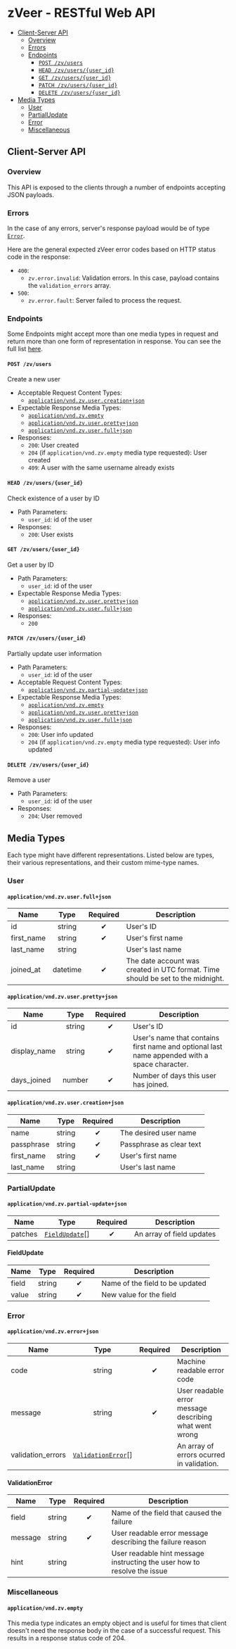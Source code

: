 # zVeer - RESTful Web API

- [Client-Server API](#client-server-api)
  - [Overview](#overview)
  - [Errors](#errors)
  - [Endpoints](#endpoints)
    - [`POST /zv/users`](#post-zvusers)
    - [`HEAD /zv/users/{user_id}`](#head-zvusersuser_id)
    - [`GET /zv/users/{user_id}`](#get-zvusersuser_id)
    - [`PATCH /zv/users/{user_id}`](#patch-zvusersuser_id)
    - [`DELETE /zv/users/{user_id}`](#delete-zvusersuser_id)
- [Media Types](#media-types)
  - [User](#user)
  - [PartialUpdate](#partialupdate)
  - [Error](#error)
  - [Miscellaneous](#miscelaneous)

## Client-Server API

### Overview

This API is exposed to the clients through a number of endpoints accepting JSON payloads.

### Errors

In the case of any errors, server's response payload would be of type [`Error`](#error).

Here are the general expected zVeer error codes based on HTTP status code in the response:

- `400`:
  - `zv.error.invalid`: Validation errors. In this case, payload contains the `validation_errors` array.
- `500`:
  - `zv.error.fault`: Server failed to process the request.

### Endpoints

Some Endpoints might accept more than one media types in request and return more than one form of representation in response. You can see the full list [here](#media-types).

#### `POST /zv/users`

Create a new user

- Acceptable Request Content Types:
  - [`application/vnd.zv.user.creation+json`](#applicationvndzvusercreationjson)
- Expectable Response Media Types:
  - [`application/vnd.zv.empty`](#applicationvndzvempty)
  - [`application/vnd.zv.user.pretty+json`](#applicationvndzvuserprettyjson)
  - [`application/vnd.zv.user.full+json`](#applicationvndzvuserfulljson)
- Responses:
  - `200`: User created
  - `204` (if `application/vnd.zv.empty` media type requested): User created
  - `409`: A user with the same username already exists

#### `HEAD /zv/users/{user_id}`

Check existence of a user by ID

- Path Parameters:
  - `user_id`: id of the user
- Responses:
  - `200`: User exists

#### `GET /zv/users/{user_id}`

Get a user by ID

- Path Parameters:
  - `user_id`: id of the user
- Expectable Response Media Types:
  - [`application/vnd.zv.user.pretty+json`](#applicationvndzvuserprettyjson)
  - [`application/vnd.zv.user.full+json`](#applicationvndzvuserfulljson)
- Responses:
  - `200`

#### `PATCH /zv/users/{user_id}`

Partially update user information

- Path Parameters:
  - `user_id`: id of the user
- Acceptable Request Content Types:
  - [`application/vnd.zv.partial-update+json`](#applicationvndzvpartial-updatejson)
- Expectable Response Media Types:
  - [`application/vnd.zv.empty`](#applicationvndzvempty)
  - [`application/vnd.zv.user.pretty+json`](#applicationvndzvuserprettyjson)
  - [`application/vnd.zv.user.full+json`](#applicationvndzvuserfulljson)
- Responses:
  - `200`: User info updated
  - `204` (if `application/vnd.zv.empty` media type requested): User info updated

#### `DELETE /zv/users/{user_id}`

Remove a user

- Path Parameters:
  - `user_id`: id of the user
- Responses:
  - `204`: User removed

## Media Types

Each type might have different representations. Listed below are types, their various representations, and their custom mime-type names.

### User

#### `application/vnd.zv.user.full+json`

| Name  | Type | Required | Description |
| -- | :--: | :--: | -- |
| id | string | ✔ | User's ID |
| first_name | string | ✔ | User's first name |
| last_name | string |  | User's last name |
| joined_at | datetime | ✔ | The date account was created in UTC format. Time should be set to the midnight. |

#### `application/vnd.zv.user.pretty+json`

| Name  | Type | Required | Description |
| -- | :--: | :--: | -- |
| id | string | ✔ | User's ID |
| display_name | string | ✔ | User's name that contains first name and optional last name appended with a space character. |
| days_joined | number | ✔ | Number of days this user has joined. |

#### `application/vnd.zv.user.creation+json`

| Name  | Type | Required | Description |
| -- | :--: | :--: | -- |
| name | string | ✔ | The desired user name |
| passphrase | string | ✔ | Passphrase as clear text |
| first_name | string | ✔ | User's first name |
| last_name | string |  | User's last name |

### PartialUpdate

#### `application/vnd.zv.partial-update+json`

| Name  | Type | Required | Description |
| -- | :--: | :--: | -- |
| patches | [`FieldUpdate`](#fieldupdate)[] | ✔ | An array of field updates |

#### FieldUpdate

| Name  | Type | Required | Description |
| -- | :--: | :--: | -- |
| field | string | ✔ | Name of the field to be updated |
| value | string | ✔ | New value for the field |

### Error

#### `application/vnd.zv.error+json`

| Name  | Type | Required | Description |
| -- | :--: | :--: | -- |
| code | string | ✔ | Machine readable error code |
| message | string | ✔ | User readable error message describing what went wrong |
| validation_errors | [`ValidationError`](#validationerror)[] | | An array of errors ocurred in validation. |

#### ValidationError

| Name  | Type | Required | Description |
| -- | :--: | :--: | -- |
| field | string | ✔ | Name of the field that caused the failure |
| message | string | ✔ | User readable error message describing the failure reason |
| hint | string | | User readable hint message instructing the user how to resolve the issue |

### Miscellaneous

#### `application/vnd.zv.empty`

This media type indicates an empty object and is useful for times that client doesn't need the response body in the case of a successful request. This results in a response status code of 204.
